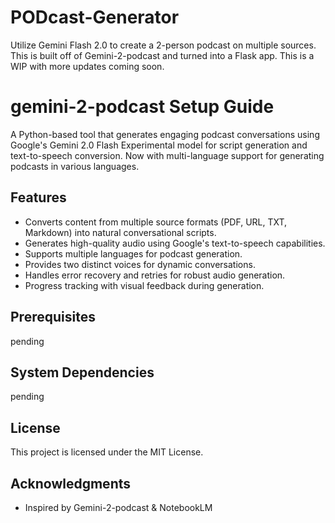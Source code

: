 # PODcast-Generator
Utilize Gemini Flash 2.0 to create a 2-person podcast on multiple sources. This is built off of Gemini-2-podcast and turned into a Flask app. This is a WIP with more updates coming soon.

# gemini-2-podcast Setup Guide

A Python-based tool that generates engaging podcast conversations using Google's Gemini 2.0 Flash Experimental model for script generation and text-to-speech conversion. Now with multi-language support for generating podcasts in various languages.


## Features
- Converts content from multiple source formats (PDF, URL, TXT, Markdown) into natural conversational scripts.
- Generates high-quality audio using Google's text-to-speech capabilities.
- Supports multiple languages for podcast generation.
- Provides two distinct voices for dynamic conversations.
- Handles error recovery and retries for robust audio generation.
- Progress tracking with visual feedback during generation.

## Prerequisites
pending

## System Dependencies
pending


## License
This project is licensed under the MIT License.

## Acknowledgments
- Inspired by Gemini-2-podcast & NotebookLM
